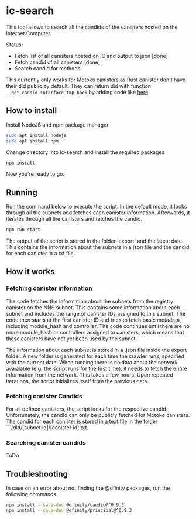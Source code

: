 # ic-search

This tool allows to search all the candids of the canisters hosted on the Internet Computer.

Status:

- Fetch list of all canisters hosted on IC and output to json \[done\]
- Fetch candid of all canisters \[done\]
- Search candid for methods

This currently only works for Motoko canisters as Rust canister don't have their did public by default. They can return did with function ```__get_candid_interface_tmp_hack``` by adding code like [here](https://github.com/dfinity/internet-identity/blob/d0babbab9e14b23bd7d626c01db04e0dfd45424e/src/internet_identity/src/main.rs#L608-L614).

## How to install

Install NodeJS and npm package manager

```bash
sudo apt install nodejs
sudo apt install npm
```

Change directory into ic-search and install the required packages

```bash
npm install 
```

Now you're ready to go.

## Running

Run the command below to execute the script. In the default mode, it looks through all the subnets and fetches each canister information. Afterwards, it iterates through all the canisters and fetches the candid.

```js
npm run start
```

The output of the script is stored in the folder 'export' and the latest date. This contains the information about the subnets in a json file and the candid for each canister in a txt file.

## How it works

### Fetching canister information

The code fetches the information about the subnets from the registry canister on the NNS subnet. This contains some information about each subnet and includes the range of canister IDs assigned to this subnet. The code then starts at the first canister ID and tries to fetch basic metadata, including module_hash and controller. The code continues until there are no more module_hash or controllers assigned to canisters, which means that these canisters have not yet been used by the subnet.

The information about each subnet is stored in a .json file inside the export folder. A new folder is generated for each time the crawler runs, specified with the current date. When running there is no data about the network avaialable (e.g. the script runs for the first time), it needs to fetch the entire information from the network. This takes a few hours. Upon repeated iterations, the script initializes itself from the previous data.

### Fetching canister Candids

For all defined canisters, the script looks for the respective candid. Unfortunately, the candid can only be publicly fetched for Motoko canisters. The candid for each canister is stored in a text file in the folder ```/did/\[subnet id\]/\[canister id\].txt.

### Searching canister candids

ToDo

## Troubleshooting

In case on an error about not finding the @dfinity packages, run the following commands.

```bash
npm install --save-dev @dfinity/candid@^0.9.3
npm install --save-dev @dfinity/principal@^0.9.3
```
